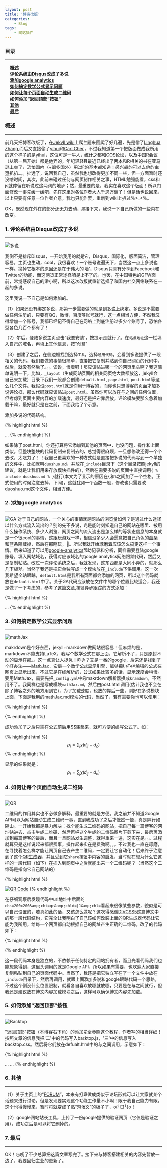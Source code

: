 ```yaml
---
layout: post
title: '博客改版'
categories:
    - Blog
tags:
    - 网站插件
---
```


### 目录
----
&nbsp;&nbsp;&nbsp;&nbsp;[**概述**](#introduce)     
&nbsp;&nbsp;&nbsp;&nbsp;[**评论系统由Disqus改成了多说**](#1)    
&nbsp;&nbsp;&nbsp;&nbsp;[**添加google analytics**](#2)     
&nbsp;&nbsp;&nbsp;&nbsp;[**如何搞定数学公式显示问题**](#3)       
&nbsp;&nbsp;&nbsp;&nbsp;[**如何让每个页面自动生成二维码**](#4)   
&nbsp;&nbsp;&nbsp;&nbsp;[**如何添加“返回顶部”按钮“**](#5)   
&nbsp;&nbsp;&nbsp;&nbsp;[**其他**](#6)   
&nbsp;&nbsp;&nbsp;&nbsp;[**最后**](#7)   

<a id='introduce' name='introduce'> </a>

### 概述
----
前几天把博客改版了，在[Jekyll wiki](https://github.com/jekyll/jekyll/wiki/Sites)上爬主题来回爬了好几遍，先是偷了[Linghua Zhang](http://lhzhang.com/),而后又直接偷了[yihui](http://yihui.name/)和[Carl Chen](http://webfrogs.me/)，不过我知道第一个把版面做成我所用的这个样子的是[yihui](http://yihui.name/)，这位可是一牛人，[统计之都](http://cos.name/)和[COS](http://cos.name/cn/)论坛，以及中国R会议（从第一届开始）都是他弄的，年纪轻轻且最近已经出了两本和R相关的书在亚马逊上卖了，恐怕国内（+很多国外）用过R的基本都知道！感兴趣的可以去他的[主页](http://yihui.name/)扒扒。。。扯远了，说回我自己，虽然我也想改得更加不同一些，但一方面暂时还没啥时间，其次，此前未碰过任何与网页制作相关之事，HTML勉强能看，css和js就停留在听说过这两词的地步；然，最重要的是，我实在喜欢这个版面！所以门面修改一事先缓一缓吧，先在这里对各位作者大人千恩万谢了！但是话也说回来，以上只要有任意一位作者介意，我也只能作罢，重新到wiki上扒过%>_<%。

OK，既然现在外在的部分还无力去动，那接下来，我说一下自己所做的一些内在改变。

<a id='1' name='1'> </a>

### 1. 评论系统由Disqus改成了多说
----

![多说](http://www.lagou.com/upload/webproduct/ff80808142c5ed7f0142c6bb08cc12fe.png)

我倒不是排斥Disqus，一开始我用的就是它，Disqus，国际化，版面简洁，管理容易，主页也生动，cool，我很喜欢！一个账号说遍天下，当然这一点上多说也一样。换掉它根本的原因还是在于伟大的‘墙’，Disqus只具有分享到Facebook和Twitter的功能，而这两货正常途径咱是上不了的。也罢，在中国特色的GFW面前，常觉感叹自己的渺小啊，所以这次改版就重新选择了和国内社交网络联系在一起的多说。

这里我说一下自己是如何添加的。

（1）如果还没有绑定多说，那第一步需要做的就是到[多说](http://duoshuo.com/)上绑定。多说是不需要做任何注册的，只要有QQ，微博，百度等账号就行，这一点相当方便，不然我又得增加一个账号，我都已经记不得自己在网络上到底注册过多少个账号了，恐怕各型各色几百个都有了！ 

（2）尔后，登陆多说主页点击“我要安装”，按提示走就行了。在`站点地址`这一栏填入自己的域名，再填上其他信息，按"创建"

（3）创建了之后，在侧边框找到选择`工具`，选择`通用代码`，会看到多说提供了一段相关的代码，我们要做的事情很简单，直接把它复制并贴到你自己网页的代码中，然后，就没有然后了。。。诶诶，慢着呀！那应该贴进哪一个的网页里头啊？我这简单说明一下，比如，`_layout`（生成网站页面的相关网页绝大数都放这，jekyll会自己来加载）目录下我们一般都会创建`defualt.html`, `page.html`, `post.html`等这么几个文件。我假设`post.html`就是你用于博客的，而你也只想博客的页面才加多说评论框，那么代码就应该贴进`post.html`。虽然你可以放在<body>与</body>之间的任何位置，但考虑到页面主要内容的加载速度，最好还是把它靠后放，评论模块要那么急着加载干嘛，最好就只是在</body>之前，下面我给了个示意。

添加多说的代码结构。

{% highlight html %}
<html>
<head>
<title></title>
</head>
<body>
...
<!—多说代码-->
</body>
</html>
{% endhighlight %}

如果除了post.html，你还打算将它添加到其他的页面中，也没问题，操作和上面类似。但整块整块的代码复制来复制去的，总觉得很麻烦，一旦想修改还得一个个去改，太吃力了！！我自己更喜欢的一种方式就是直接把多说的代码写到一个单独的文件中，比如就叫`duoshuo.md`，并放在`_include`目录下（这个目录按照jekyll的建议，就是让我们用来存放模块插件的），然后在需要多说的页面中直接调用`{ % include duoshuo.md % }`就行(本文为了显示的原因在`{`和`%`之间加了一个空格，正式使用的时候注意去掉，下同)，这就犹如一个函数一般，修改也只需要改duoshuo.md这个文件，相当方便。

<a id='2' name='2'> </a>  

### 2. 添加google analytics
----

![GA](http://www.proyectosbds.com/blog/wp-content/uploads/2012/11/google-analytics-impementation.jpg)
对于自己的网站，一个关心的事情就是网站的浏览量如何？是通过什么途径以什么方式流入流出的？别的先不多说，光是能时刻知道自己的网站在哪里、被用什么操作系统、多少人浏览、网页之间的流入流出是怎么样的等状态信息的本身就是一个很cool的事情，这跟玩游戏一样，相信没多少人会愿意把自己角色的血条和蓝条隐藏掉，然后在那瞎玩，🐧。所以我就开始琢磨着应该怎么搞定这样一个事情。后来知道了可以用[google-analytics](http://www.google.com/analytics/)帮助记录和分析，同样需要登陆google账号，填入网站域名，获得对应该域名的google analytics网络跟踪代码，然后又是复制粘贴。改过一次评论系统之后，我就发现，这东西都是大同小异的，就那么几下板斧。当然了我还是把它单独写成一个模块放在`_include`下供调用。这一次我希望全站跟踪，`default.html`是我所有页面都会添加的网页，所以这个代码就放在`default.html`中了。关于GA代码应该放在文件中的哪个位置比较适合，我还是做了一下考虑的，参考了[这篇文章](http://bluewhale.cc/2010-07-19/google-analytics-add-tracking-code.html),按照异步跟踪的方式添加：

{% highlight html %}
<html>
<head>
<title></title>
...
<!—GA异步追踪代码-->
</head>
<body>
</body>
</html>
{% endhighlight %}

<a id='3' name='3'> </a>

### 3. 如何搞定数学公式显示问题
----

![mathJax](http://media.journals.elsevier.com/content/images/main/elsevier-continues-as-mathjax-12092220.jpg)

makrdown是个好东西，jekyll+markdown做网站很容易！但麻烦的是，markdown不能支持LaTeX，我写个数学公式在那上面，它解析不了，只是原封不动的显示在那。。这一点真让人捉急！咋办？又是一番的google，后来还是找到了个好办法——[MathJax](http://www.mathjax.org/)，它是一个数学公式显示引擎，能够把LaTeX编辑的公式在网页上显示出来，不过它是在线解析的，公式如果比较多的话，显示速度会稍慢。要用MathJax，需要先把`_config.yml`中的makrdown解析器换成`kramdown`，不然用不了。我同样也是写成模块`mathJax.md`，然后由post.html调用(估计我也不会在除了博客之外的地方用到它)，为了加载速度，也放的靠后一些，刚好在多说模块上面，下面是我用的mathJax.md模块的代码，当然了，若有需要你也可以使用：

{% highlight html %}
<script type="text/x-mathjax-config">
  MathJax.Hub.Config({ tex2jax: {inlineMath: [['$','$'], ['\\(','\\)']]} });
</script>
<script type="text/javascript"
  src="http://cdn.mathjax.org/mathjax/latest/MathJax.js?config=TeX-AMS-MML_HTMLorMML">
</script>
{% endhighlight %}

成功添加了之后只需在公式前后用\$\$围起来，就可方便的编写公式了。如：

{% highlight html %}
$$
\rho_i=\sum_j\chi(d_{ij}-d_c)
$$
{% endhighlight %}  

显示的结果就是：
$$
\rho_i=\sum_j\chi(d_{ij}-d_c)
$$

<a id='4' name='4'> </a>

### 4. 如何让每个页面自动生成二维码
----
![QR](http://www.5lian.cn/uploadfile/2012/1017/20121017122154345.jpg)

二维码的作用其实也不必做多解释，最重要的就是方便。我之前并不知道Google API可以为网站自动生成二维码一事，直到我成功了之后才恍然一悟，真是隔行如隔山。一开始我都是暴力解决：找个能生成二维码的网站，把自己每一篇博客的网址贴进去，点击生成二维码，然后再把这个生成的二维码图片下载下来，最后再添加到每篇博客的最后，而且一旦网站发生调整，就得重来一遍，这实在是。。。过程就算只是这样说起来都很费事，操作起来实在是费劲啊。。。不过我也一直在琢磨，在寻找着怎么样才能让网页自己去产生二维码，一定要让它自动化！后来终于注意到了这个[QR生成器](https://www.the-qrcode-generator.com/)，并且受到它`share`按钮中内容的启发，当时就在想为什么它这样的一段代码（如下）在插入到网页中之后就能出来一个二维码呢？（当然这个二维码是指向它自己网站的）

{% highlight html %}
<!--QR生成器的share代码-->
<a href="https://www.the-qrcode-generator.com/"><img src="http://chart.apis.google.com/chart?chs=200x200&amp;cht=qr&amp;chld=|1&amp;chl=" alt="QR Code" /></a>
{% endhighlight %}

在仔细观察后发现代码中url地址中后面的`chs=200x200&amp;cht=qr&amp;chld=|1&amp;chl=`看起来很像某些参数，貌似是可以自己设置的，若真如此的话，又该怎么做呢？这次得感谢[DIVCSS5](http://www.divcss5.com/template/m504.shtml)这篇博文中的那一段代码结构，它完全让我明白了自己该如何改装上面的QR生成器代码让它能为我所用，给每一个网页都自动根据自己的网址产生正确的二维码，改了的代码如下：

{% highlight html %}
<!-- 网页自动生成二维码的代码 -->
<script type="text/javascript">  
  thisURL  = document.URL;  
  strwrite = "<p align='center'><img src='http://chart.apis.google.com/chart?chs=120x120&amp;cht=qr&amp;chld=|1&amp;chl=" + thisURL + "' width='120' height='120' alt='QR Code'/>（传送门）</p>";
  document.write( strwrite ); 
</script>
{% endhighlight %}

这一段代码本身是独立的，不依赖于任何特定的网站拥有者，而且光看代码我们也能想象得到，这里头调用的就是Google API，所以如果有需要，也欢迎大家直接复制粘贴到自己的页面代码中。当然了，我还是把它独立写在了一个文件中放在`_include`目录下，然后再调用，就跟上面添加多说和google跟踪代码一个思路，不过这个倒没什么位置限制，就看各自喜欢放哪就放哪，只要是在<body>与</body>之间就行，但我还是建议放在博文内容加载模块之后，这样可以确保博文内容先加载。

<a id='5' name='5'> </a>

### 5. 如何添加“返回顶部”按钮
----

![Backtop](http://85ryan.com/wp-content/uploads/2013/09/simple-jquery-back-to-top-button.jpg)

"返回顶部"按钮（本博客右下角）的添加完全参照[这个教程](http://liberize.me/tech/jekyll-add-back-to-top-button.html)，作者写的相当详细！按照文章的信息我把'二'中的代码写入backtop.js，'三'中的信息写入backtop.css。然后将它们放在defualt.html中的<head>与</head>之间调用，示意如下：

{% highlight html %}
<html>
<head>
...
<link rel="stylesheet" href="/media/css/backtop.css">  <!-- Back Top -->
<script type="text/javascript" src="/media/js/backtop.js"></script>  <!-- Back Top -->
...
</head>
<body>
</body>
</html>
{% endhighlight %}

<a id='6' name='6'> </a>

### 6. 其他
----

（1）关于主页上的“[FORUM](http://stbioinf.com/forum/)”，本来有打算做成类似于论坛形式可以让大家就某个话题来进行讨论，但是发现要实现这个功能工作量不小啊！限于我自己能力有限，这个也得慢慢来，暂时将就变成了贴“鸡汤文”的板子了，o(╯□╰)o！

（2）google网站站长工具，上传了一份google提供的验证网页（它仅是验证之用），成功之后是可以将它删掉的。

<a id='7' name='7'> </a>

### 7. 最后
----
OK！唠叨了不少总算把这篇文章写完了。接下来与博客搭建相关的内容先暂放一边了，我要回归主业的更新了。

